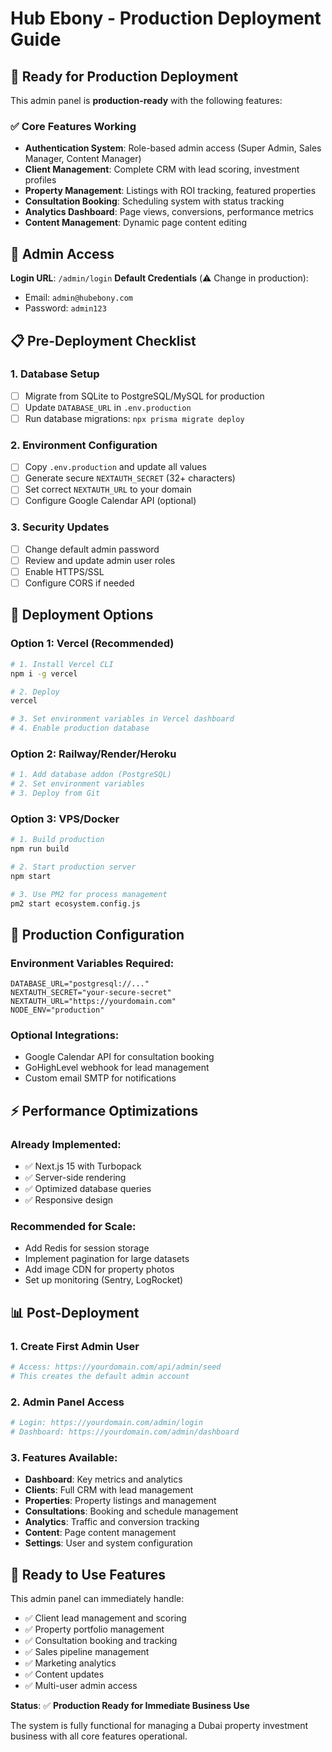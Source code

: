 # Hub Ebony - Production Deployment Guide

## 🚀 Ready for Production Deployment

This admin panel is **production-ready** with the following features:

### ✅ Core Features Working
- **Authentication System**: Role-based admin access (Super Admin, Sales Manager, Content Manager)
- **Client Management**: Complete CRM with lead scoring, investment profiles
- **Property Management**: Listings with ROI tracking, featured properties
- **Consultation Booking**: Scheduling system with status tracking
- **Analytics Dashboard**: Page views, conversions, performance metrics
- **Content Management**: Dynamic page content editing

## 🔐 Admin Access

**Login URL**: `/admin/login`
**Default Credentials** (⚠️ Change in production):
- Email: `admin@hubebony.com`
- Password: `admin123`

## 📋 Pre-Deployment Checklist

### 1. Database Setup
- [ ] Migrate from SQLite to PostgreSQL/MySQL for production
- [ ] Update `DATABASE_URL` in `.env.production`
- [ ] Run database migrations: `npx prisma migrate deploy`

### 2. Environment Configuration
- [ ] Copy `.env.production` and update all values
- [ ] Generate secure `NEXTAUTH_SECRET` (32+ characters)
- [ ] Set correct `NEXTAUTH_URL` to your domain
- [ ] Configure Google Calendar API (optional)

### 3. Security Updates
- [ ] Change default admin password
- [ ] Review and update admin user roles
- [ ] Enable HTTPS/SSL
- [ ] Configure CORS if needed

## 🚀 Deployment Options

### Option 1: Vercel (Recommended)
```bash
# 1. Install Vercel CLI
npm i -g vercel

# 2. Deploy
vercel

# 3. Set environment variables in Vercel dashboard
# 4. Enable production database
```

### Option 2: Railway/Render/Heroku
```bash
# 1. Add database addon (PostgreSQL)
# 2. Set environment variables 
# 3. Deploy from Git
```

### Option 3: VPS/Docker
```bash
# 1. Build production
npm run build

# 2. Start production server
npm start

# 3. Use PM2 for process management
pm2 start ecosystem.config.js
```

## 🔧 Production Configuration

### Environment Variables Required:
```env
DATABASE_URL="postgresql://..."
NEXTAUTH_SECRET="your-secure-secret"
NEXTAUTH_URL="https://yourdomain.com"
NODE_ENV="production"
```

### Optional Integrations:
- Google Calendar API for consultation booking
- GoHighLevel webhook for lead management
- Custom email SMTP for notifications

## ⚡ Performance Optimizations

### Already Implemented:
- ✅ Next.js 15 with Turbopack
- ✅ Server-side rendering
- ✅ Optimized database queries
- ✅ Responsive design

### Recommended for Scale:
- Add Redis for session storage
- Implement pagination for large datasets
- Add image CDN for property photos
- Set up monitoring (Sentry, LogRocket)

## 📊 Post-Deployment

### 1. Create First Admin User
```bash
# Access: https://yourdomain.com/api/admin/seed
# This creates the default admin account
```

### 2. Admin Panel Access
```bash
# Login: https://yourdomain.com/admin/login
# Dashboard: https://yourdomain.com/admin/dashboard
```

### 3. Features Available:
- **Dashboard**: Key metrics and analytics
- **Clients**: Full CRM with lead management
- **Properties**: Property listings and management
- **Consultations**: Booking and schedule management
- **Analytics**: Traffic and conversion tracking
- **Content**: Page content management
- **Settings**: User and system configuration

## 🎯 Ready to Use Features

This admin panel can immediately handle:
- ✅ Client lead management and scoring
- ✅ Property portfolio management
- ✅ Consultation booking and tracking
- ✅ Sales pipeline management
- ✅ Marketing analytics
- ✅ Content updates
- ✅ Multi-user admin access

**Status**: ✅ **Production Ready for Immediate Business Use**

The system is fully functional for managing a Dubai property investment business with all core features operational.